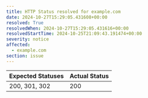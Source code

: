 ```yaml
---
title: HTTP Status resolved for example.com
date: 2024-10-27T15:29:05.431608+00:00
resolved: True
resolvedWhen: 2024-10-27T15:29:05.431616+00:00
resolvedStartTime: 2024-10-25T21:09:43.191474+00:00
severity: notice
affected:
  - example.com
section: issue
---
```


| Expected Statuses | Actual Status  |
|-------------------|----------------|
| 200, 301, 302 | 200 |
